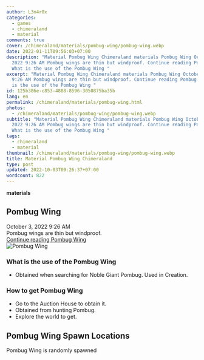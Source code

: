 ```yaml
---
author: L3n4r0x
categories:
  - games
  - chimeraland
  - material
comments: true
cover: /chimeraland/materials/pombug-wing/pombug-wing.webp
date: 2022-01-11T09:56:03+07:00
description: "Material Pombug Wing Chimeraland materials Pombug Wing October 3,
  2022 9:26 AM Pombug wings are thin but windproof. Continue reading Pombug Wing
  What is the use of the Pombug Wing "
excerpt: "Material Pombug Wing Chimeraland materials Pombug Wing October 3, 2022
  9:26 AM Pombug wings are thin but windproof. Continue reading Pombug Wing What
  is the use of the Pombug Wing "
id: 125b386e-c853-4888-8596-3050875ba35b
lang: en
permalink: /chimeraland/materials/pombug-wing.html
photos:
  - /chimeraland/materials/pombug-wing/pombug-wing.webp
subtitle: "Material Pombug Wing Chimeraland materials Pombug Wing October 3,
  2022 9:26 AM Pombug wings are thin but windproof. Continue reading Pombug Wing
  What is the use of the Pombug Wing "
tags:
  - chimeraland
  - material
thumbnail: /chimeraland/materials/pombug-wing/pombug-wing.webp
title: Material Pombug Wing Chimeraland
type: post
updated: 2022-10-03T09:26:37+07:00
wordcount: 822
---
```


<link
  rel="stylesheet"
  href="https://rawcdn.githack.com/dimaslanjaka/Web-Manajemen/870a349/css/bootstrap-5-3-0-alpha3-wrapper.css"
/>
<section id="bootstrap-wrapper">
  <div data-bs-theme="dark">
    <div
      class="row g-0 border rounded overflow-hidden flex-md-row mb-4 shadow-sm position-relative bg-dark text-light"
    >
      <div class="col p-4 d-flex flex-column position-static">
        <strong class="d-inline-block mb-2 text-success">materials</strong>
        <h2 class="mb-0">Pombug Wing</h2>
        <div class="mb-1 text-muted">October 3, 2022 9:26 AM</div>
        <div class="mb-2 border p-1">Pombug wings are thin but windproof.</div>
        <a
          href="/chimeraland/materials/pombug-wing.html"
          class="stretched-link d-none text-primary"
          >Continue reading Pombug Wing</a
        >
      </div>
      <div class="col-auto d-none d-md-block d-lg-block">
        <img
          src="https://www.webmanajemen.com/chimeraland/materials/pombug-wing/pombug-wing.webp"
          alt="Pombug Wing"
        />
      </div>
    </div>
    <div class="row">
      <div class="col-lg-6 col-12 mb-2">
        <div class="card">
          <div class="card-body">
            <h3 class="card-title">What is the use of the Pombug Wing</h3>
            <div class="card-text">
              <ul>
                <li>
                  Obtained when searching for Noble Giant Pombug. Used in
                  Creation.
                </li>
              </ul>
            </div>
          </div>
        </div>
      </div>
      <div class="col-lg-6 col-12 mb-2">
        <div class="card">
          <div class="card-body">
            <h3 class="card-title">How to get Pombug Wing</h3>
            <div class="card-text">
              <ul>
                <li>Go to the Auction House to obtain it.</li>
                <li>Obtained from hunting Pombug.</li>
                <li>Explore the world to get.</li>
              </ul>
            </div>
          </div>
        </div>
      </div>
      <div class="col-12 mb-2">
        <h2>Pombug Wing Spawn Locations</h2>
        <p>Pombug Wing is randomly spawned</p>
      </div>
    </div>
  </div>
</section>